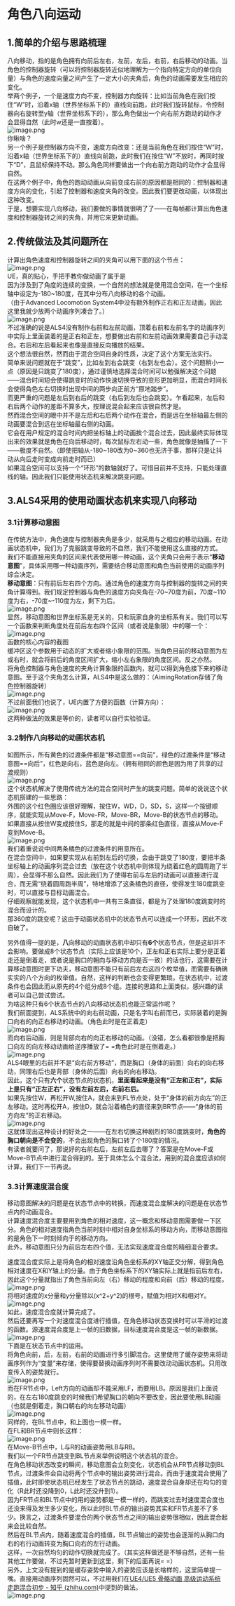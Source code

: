 <a name="iaQoU"></a>
# 角色八向运动
<a name="M31Y1"></a>
## 1.简单的介绍与思路梳理
八向移动，指的是角色拥有向前后左右，左前，左后，右前，右后移动的动画。当角色的控制器旋转（可以将控制器旋转近似地理解为一个指向特定方向的单位向量）与角色的速度向量之间产生了一定大小的夹角后，角色的动画需要发生相应的变化。<br />举两个例子，一个是速度方向不变，控制器方向旋转：比如当前角色在我们按住“W”时，沿着x轴（世界坐标系下的）直线向前跑，此时我们旋转鼠标，令控制器向右旋转至y轴（世界坐标系下的），那么角色做出一个向右前方跑动的动作才会显得自然（此时w还是一直按着）。<br />![image.png](https://cdn.nlark.com/yuque/0/2022/png/26747865/1654843311711-4f44dea3-bdf1-45e1-981c-48c5bff551e3.png#averageHue=%2399a0be&clientId=u8ea9839a-99eb-4&from=paste&id=u300c86fa&originHeight=331&originWidth=214&originalType=url&ratio=1&rotation=0&showTitle=false&size=86078&status=done&style=none&taskId=u6a932e7f-7302-4cf1-9e35-04ef08e2a39&title=)<br />你瞅啥？<br />另一个例子是控制器方向不变，速度方向改变：还是当前角色在我们按住“W”时，沿着x轴（世界坐标系下的）直线向前跑，此时我们在按住“W”不放时，再同时按下“D”，且鼠标保持不动。那么角色同样要做出一个向右前方跑动的动作才会显得自然。<br />在这两个例子中，角色的跑动动画从向前变成右前的原因都是相同的：控制器和速度方向的变化，引起了控制器和速度夹角的改变。因此我们要更改动画，以体现出这种改变。<br />于是，想要实现八向移动，我们要做的事情就很明了了——在每帧都计算出角色速度和控制器旋转之间的夹角，并用它来更新动画。
<a name="EitRQ"></a>
## 2.传统做法及其问题所在
计算出角色速度和控制器旋转之间的夹角可以用下面的这个节点：<br />![image.png](https://cdn.nlark.com/yuque/0/2022/png/26747865/1654843311725-0da2b45f-a575-4aed-a3c8-95cbadf137b7.png#averageHue=%23494847&clientId=u8ea9839a-99eb-4&from=paste&id=u60db9d48&originHeight=256&originWidth=720&originalType=url&ratio=1&rotation=0&showTitle=false&size=162622&status=done&style=none&taskId=u6aa0a627-13e4-4ef8-931b-239a6ce7a27&title=)<br />UE，真的贴心，手把手教你做动画了属于是<br />因为涉及到了角度的连续的变换，一个自然的想法就是使用混合空间，在一个坐标轴中设定为-180~180度，在其中分布八向移动的各个动画。<br />（由于Advanced Locomotion System4中没有额外制作正右和正左动画，因此这里我就少放两个动画序列凑合了。）<br />![image.png](https://cdn.nlark.com/yuque/0/2022/png/26747865/1654843312271-ef15a795-83ba-4747-aa1d-ebd0423fb3ab.png#averageHue=%236e7264&clientId=u8ea9839a-99eb-4&from=paste&id=ua0f43b6d&originHeight=540&originWidth=720&originalType=url&ratio=1&rotation=0&showTitle=false&size=247364&status=done&style=none&taskId=u7d392742-1f0f-49e2-a2cb-3039c680e45&title=)<br />不过准确的说是ALS4没有制作右前和左前动画，顶着右前和左前名字的动画序列中实际上里面装着的是正右和正左，想要做出右前和左前动画效果需要自己手动混合。右后和左后看起来也像是直接反向播放的结果。<br />这个想法很自然，然而由于混合空间自身的性质，决定了这个方案无法实行。<br />简单来说问题就在于“跳变”，比如左到右会跳变（右到左也会）。这个问题稍小一点（原因是只跳变了180度），通过谨慎地选择混合时间可以勉强解决这个问题——混合时间短会使得跳变时的动作快速切换导致的变形更加明显，而混合时间长会使得角色左右切换时出现中间的两步向正前方“原地踏步”。<br />而更严重的问题是左后到右后的跳变（右后到左后也会跳变）。乍看起来，左后和右后两个动作的差距不算多大，按理说混合起来应该很自然才是。<br />然而混合空间的眼中并不是左后和右后两个动作在混合，而是远在坐标轴最左侧的动画要混合到远在坐标轴最右侧的动画。<br />它会在用户规定的混合时间内把坐标轴上的动画挨个混合过去，因此最终实际体现出来的效果就是角色在向后移动时，每次鼠标左右动一些，角色就像是抽搐了一下——极度不自然。（即使把轴从-180~180改为0~360也无济于事，那样只是让抖动从向后走时变成向前走时而已）<br />如果混合空间可以支持一个“环形”的数轴就好了。可惜目前并不支持，只能处理直线的轴。因此我们只能使用状态机来解决跳变问题。
<a name="hEu8N"></a>
## **3.ALS4采用的使用动画状态机来实现八向移动**
<a name="swUw9"></a>
### **3.1计算移动意图**
在传统方法中，角色速度与控制器夹角是多少，就采用与之相应的移动动画。在动画状态机中，我们为了克服跳变导致的不自然，我们不能使用这么直接的方式。<br />我们不能直接用夹角的区间来代表使用哪一种动画，这个夹角只会用于表示“**移动意图**”，具体采用哪一种动画序列，需要结合移动意图和角色当前使用的动画序列综合决定。<br />**移动意图**：只有前后左右四个方向。通过角色的速度方向与控制器的旋转之间的夹角计算得到。我们规定控制器与角色的速度方向夹角在-70~70度为前，70度~110度为右，-70度~-110度为左，剩下为后。<br />![image.png](https://cdn.nlark.com/yuque/0/2022/png/26747865/1654843312996-2aec8f40-3c96-40ce-8666-dfbc2ccc144f.png#averageHue=%239a958e&clientId=u8ea9839a-99eb-4&from=paste&id=u1e646063&originHeight=540&originWidth=720&originalType=url&ratio=1&rotation=0&showTitle=false&size=214096&status=done&style=none&taskId=u643eb653-ed39-465e-878e-e012e7ebb2b&title=)<br />显然，移动意图和世界坐标系是无关的，只和玩家自身的坐标系有关。我们可以写一个函数来判断角度处在前后左右四个区间（或者说是象限）中的哪一个：<br />![image.png](https://cdn.nlark.com/yuque/0/2022/png/26747865/1654843312319-96d10494-3cd8-43cb-89af-7461e783a33d.png#averageHue=%2331372d&clientId=u8ea9839a-99eb-4&from=paste&id=u18d9fb3d&originHeight=445&originWidth=720&originalType=url&ratio=1&rotation=0&showTitle=false&size=370966&status=done&style=none&taskId=u3a216e88-7205-4b90-b1e2-5c80eb234c6&title=)<br />函数的核心内容的截图<br />缓冲区这个参数用于动态的扩大或者缩小象限的范围。当角色目前的移动意图为左或右时，就会将前后的角度区间扩大，缩小左右象限的角度区间。反之亦然。<br />将角色控制器与角色速度的夹角计算象限的函数内，就可以得到角色接下来的移动意图。至于这个夹角怎么计算，ALS4中是这么做的：（AimingRotation存储了角色控制器旋转）<br />![image.png](https://cdn.nlark.com/yuque/0/2022/png/26747865/1654843312725-30a99250-f7fc-4153-a5c6-b744338d5187.png#averageHue=%23807c70&clientId=u8ea9839a-99eb-4&from=paste&id=uf320383b&originHeight=391&originWidth=720&originalType=url&ratio=1&rotation=0&showTitle=false&size=328633&status=done&style=none&taskId=ubeecba0e-e6db-431c-bf38-cab9208de50&title=)<br />不过前面我们也说了，UE内置了方便的函数（计算方向）：<br />![image.png](https://cdn.nlark.com/yuque/0/2022/png/26747865/1654843313524-198c63cf-326c-406e-a277-c86c0864fb94.png#averageHue=%23635f54&clientId=u8ea9839a-99eb-4&from=paste&id=ud279e1c1&originHeight=346&originWidth=720&originalType=url&ratio=1&rotation=0&showTitle=false&size=269575&status=done&style=none&taskId=ua25e1a43-01ac-4f65-85be-32a7aada46e&title=)<br />这两种做法的效果是等价的，读者可以自行实验验证。
<a name="EZrGE"></a>
### **3.2制作八向移动的动画状态机**
如图所示，所有黄色的过渡条件都是“移动意图==向前”，绿色的过渡条件是“移动意图==向后”，红色是向右，蓝色是向左。（拥有相同的颜色是因为用了共享的过渡规则）<br />![image.png](https://cdn.nlark.com/yuque/0/2022/png/26747865/1654843314384-f812b636-0aa9-4c6a-b0c5-7930fba72fd3.png#averageHue=%23373635&clientId=u8ea9839a-99eb-4&from=paste&id=ua10580aa&originHeight=551&originWidth=720&originalType=url&ratio=1&rotation=0&showTitle=false&size=339811&status=done&style=none&taskId=ud4ecf80f-c6e3-4c57-9c2e-5022ef6845c&title=)<br />这个状态机解决了使用传统方法的混合空间时产生的跳变问题。简单的说说这个状态机搭建的一些思路：<br />外围的这个红色圈应该很好理解，按住W，WD，D，SD，S，这样一个按键顺序，就能实现从Move-F，Move-FR，Move-BR，Move-B的状态节点的移动。如果直接从按住W变成按住S，那走的就是中间的那条红色直径，直接从Move-F变到Move-B。<br />![image.png](https://cdn.nlark.com/yuque/0/2022/png/26747865/1654843314414-a8e9d79d-e3fd-4722-847c-02e1f4303c30.png#averageHue=%23584131&clientId=u8ea9839a-99eb-4&from=paste&id=uc4ba7a68&originHeight=518&originWidth=720&originalType=url&ratio=1&rotation=0&showTitle=false&size=395307&status=done&style=none&taskId=u03b73f78-e00e-4806-b903-b7fe0c77115&title=)<br />我们着重说说中间两条橘色的过渡条件的用意所在。<br />在混合空间中，如果要实现从右前到左后的切换，会由于跳变了180度，要把半条坐标轴上的动画序列混合过去（放在这个状态机中则体现为绕着红色的圆周跑了半周），会显得不那么自然。因此我们为了使得右前与左后的动画可以直接进行混合，而无需“绕着圆周跑半周”，特地增添了这条橘色的直径，使得发生180度跳变时，可以直接与目标动画混合。<br />仔细观察就能发现，这个状态机中一共有三条直径，都是为了处理180度跳变时的混合而设计的。<br />那360度的跳变呢？这由于动画状态机中的状态节点可以连成一个环形，因此不攻自破了。

另外值得一提的是，**八**向移动的动画状态机中却只有**6个**状态节点，但是这却并不会影响。要做成8个状态节点（实际上应该是10个，正左和正右实际上要分是正着走还是倒着走，或者说是胸口的朝向与移动方向是否一致）的话也行，这需要在计算移动意图时更下功夫，移动意图不能只有前后左右这四个枚举值，而需要有确确实实的八个方向的枚举值。自然，这样的判断也会变得更繁琐。在状态机中，过渡条件也会因此而从原先的4个组分成8个组。连接的思路和上面类似，感兴趣的读者可以自己尝试尝试。<br />为啥这种只有6个状态节点的八向移动状态机也能正常运作呢？<br />我们前面提到，ALS系统中的向右前动画，只是名字叫右前而已，实际装着的是胸口向右的向正右移动的动画。（角色此时是在正着走）<br />![image.png](https://cdn.nlark.com/yuque/0/2022/png/26747865/1654843314396-5969380e-216c-4561-88cf-1485bff37c47.png#averageHue=%2372768a&clientId=u8ea9839a-99eb-4&from=paste&id=u258dd31f&originHeight=409&originWidth=402&originalType=url&ratio=1&rotation=0&showTitle=false&size=129442&status=done&style=none&taskId=u9fa1b946-1e46-4a10-a98a-f849bd99868&title=)<br />而向右后动画，则是背部向右的向正右移动的动画。（没错，怎么看都很像是把胸口向左的向左移动动画给逆序播放了= =角色此时是在倒着走。）<br />![image.png](https://cdn.nlark.com/yuque/0/2022/png/26747865/1654843314979-eaf9011f-1483-42b3-8103-2d75a2387fc5.png#averageHue=%2375788b&clientId=u8ea9839a-99eb-4&from=paste&id=uaa1581d8&originHeight=377&originWidth=475&originalType=url&ratio=1&rotation=0&showTitle=false&size=137024&status=done&style=none&taskId=u628ebbfd-ae8a-4f02-8b4d-e71d6bf2d58&title=)<br />ALS4眼里的右前并不是“向右前方移动”，而是胸口（身体的前面）向右的向右移动，同理右后也是背部（身体的后面）向右的向右移动。<br />因此，这个只有**六个**状态节点的状态机，**里面看起来是没有“正左和正右”，实际上是只有“正左正右”，没有左前左后，右前右后。**<br />如果先按住W，再松开W,按住A，就会来到FL节点处，处于“身体的前方向左”的正左移动。这时再松开A，按住D，就会沿着橘色的直径来到BR节点——“身体的前方向左”的正右移动。<br />![image.png](https://cdn.nlark.com/yuque/0/2022/png/26747865/1654843315407-ea417eca-ac0b-4014-b8c5-66b1b2f4a543.png#averageHue=%23584131&clientId=u8ea9839a-99eb-4&from=paste&id=u10cc1403&originHeight=518&originWidth=720&originalType=url&ratio=1&rotation=0&showTitle=false&size=395307&status=done&style=none&taskId=u04b4d7c6-2884-46a5-8be2-b6c6b0e7742&title=)<br />这就体现出这种设计的好处之一——在左右切换这种剧烈的180度跳变时，**角色的胸口朝向是不会变的**，不会出现角色的胸口转了个180度的情况。<br />有读者就要问了，那说好的右前右后，左前左后去哪了？答案是在Move-F或Move-B节点中进行混合得到的。至于具体怎么个混合法，用到的混合度应该如何计算，我们下一节再说。
<a name="CDgO1"></a>
### **3.3计算速度混合度**
移动意图解决的问题是在状态节点中的转换，而速度混合度解决的问题是在状态节点内的动画混合。<br />计算速度混合度主要要用到角色的相对速度，这一概念和移动意图需要做一下区分。角色的相对速度指角色当前时刻中相对自身坐标系的移动方向，而移动意图指的是角色下一时刻倾向于的移动方向。<br />此外，移动意图只分为前后左右四个值，无法实现速度混合度的精细混合要求。

速度混合度实际上是将角色的相对速度沿角色坐标系的XY轴正交分解，得到角色相对速度在X和Y轴上的分量。由于角色坐标系下的XY轴实际上就是指前后左右，因此这个分量就指出了角色当前向左（右）移动的程度和向前（后）移动的程度。<br />![image.png](https://cdn.nlark.com/yuque/0/2022/png/26747865/1654843315298-b6e05942-ce82-4853-9b0f-3d1ee7f6eb22.png#averageHue=%23727170&clientId=u8ea9839a-99eb-4&from=paste&id=u666b1244&originHeight=217&originWidth=720&originalType=url&ratio=1&rotation=0&showTitle=false&size=162203&status=done&style=none&taskId=ud2aa6eb6-7362-4c34-9c9a-b8238d79cd9&title=)<br />将相对速度的x分量和y分量除以(x^2+y^2)的根号，赋值为相对X和相对Y。<br />![image.png](https://cdn.nlark.com/yuque/0/2022/png/26747865/1654843315668-f1c003d6-a08f-4131-8efc-0645ac3fcaf8.png#averageHue=%23606060&clientId=u8ea9839a-99eb-4&from=paste&id=ua55dec59&originHeight=408&originWidth=720&originalType=url&ratio=1&rotation=0&showTitle=false&size=265951&status=done&style=none&taskId=u6aaf9783-9a5f-41e4-b3b4-ffcb56dde49&title=)<br />如此，速度混合度就计算完成了。<br />然后还要再写一个对速度混合度进行插值，在角色移动状态变换时可以平滑的过渡的函数。源速度混合度是上一帧的旧数据，目标速度混合度是这一帧的新数据。<br />![image.png](https://cdn.nlark.com/yuque/0/2022/png/26747865/1654843316006-18272abb-1671-453d-990e-09f689d477c9.png#averageHue=%23383d2f&clientId=u8ea9839a-99eb-4&from=paste&id=u12421a09&originHeight=415&originWidth=720&originalType=url&ratio=1&rotation=0&showTitle=false&size=372812&status=done&style=none&taskId=ubb6c3abb-4b05-465b-8994-4db31cc44e3&title=)<br />下面是在状态节点中的运用。<br />将角色向前，后，左前，右前的动画进行多引脚混合。这里使用了缓存姿势来将动画序列作为“变量”来存储，使得要替换动画序列时不需要改动动画状态机。只用改变传入的姿势就行。<br />![image.png](https://cdn.nlark.com/yuque/0/2022/png/26747865/1654843316283-47c8cd61-eb5f-4b4f-8453-5fd02141f60e.png#averageHue=%234a4949&clientId=u8ea9839a-99eb-4&from=paste&id=u23eebe68&originHeight=456&originWidth=720&originalType=url&ratio=1&rotation=0&showTitle=false&size=268313&status=done&style=none&taskId=uf13c634e-7a05-4a91-aa2f-10e5cf78c5d&title=)<br />而在FR节点中，Left方向的动画却不能采用LF，而要用LB。原因是我们上面说的，在左右180度跳变的时候我们希望胸口的朝向不要改变，因此要使用LB动画（也就是倒着走，胸口朝右的向左移动动画）<br />![image.png](https://cdn.nlark.com/yuque/0/2022/png/26747865/1654843316990-e2227580-f1da-480e-95ae-29d8c1e660fb.png#averageHue=%234e4a4a&clientId=u8ea9839a-99eb-4&from=paste&id=u2f8a8062&originHeight=344&originWidth=720&originalType=url&ratio=1&rotation=0&showTitle=false&size=202085&status=done&style=none&taskId=u0e8b6b55-b211-407e-bdb2-25fc8ab269e&title=)<br />同样的，在BL节点中，和上图也一模一样。<br />在FL和BR节点中则长这样：<br />![image.png](https://cdn.nlark.com/yuque/0/2022/png/26747865/1654843317011-c427132b-2401-4b16-ad4a-2b095bb3f490.png#averageHue=%234c4948&clientId=u8ea9839a-99eb-4&from=paste&id=uadb9f9fc&originHeight=387&originWidth=720&originalType=url&ratio=1&rotation=0&showTitle=false&size=219761&status=done&style=none&taskId=uf41dea1e-05df-41e0-b2f7-fe4d51b2e35&title=)<br />在Move-B节点中，L与R的动画姿势用LB与RB。<br />我们以一个FR节点跳变到BL节点来举例说明这个状态机的混合。<br />在角色移动状态改变的瞬间，移动意图会立刻变化，状态机会从FR节点移动到BL节点，过渡条件会自动将两个节点中的输出姿势进行混合。而由于速度混合使用了插值，此时即使状态机已经发生了状态节点的跳动，速度混合自身却还在均匀的变化（R此时还没降到0，L此时还没升到1）。<br />因为FR节点和BL节点中的用的姿势都是一模一样的，而跳变过去时速度混合度也还没来得及发生多少变化，所以此时BL节点的输出姿势其实和FR节点差不了多少。换言之，过渡条件要混合的两个状态节点之间的输出姿势很相似，因此混合起来会比较自然。<br />然后在BL节点内，随着速度混合的插值，BL节点输出的姿势也会逐渐的从胸口向右的右行动画转变为胸口向右的左行动画。<br />这样，一次自然均匀的动作切换就完成了。（其实这样做还是不够自然，还有一些其他工作要做，不过先暂时更新到这里，剩下的后面再说= =）<br />另外，上文没有提到的是缓存姿势中输入的姿势应该是长啥样的，这里简单提一嘴。直接用动画序列固然可以，不过用我们在[UE4/UE5 骨骼动画 高级运动系统 走跑混合初步 - 知乎 (zhihu.com)](https://zhuanlan.zhihu.com/p/482748722)中提到的做法。<br />![image.png](https://cdn.nlark.com/yuque/0/2022/png/26747865/1654843317833-6ea289be-d802-4c00-b038-430fabc7d9e5.png#averageHue=%23495a33&clientId=u8ea9839a-99eb-4&from=paste&id=uaa38fc1c&originHeight=677&originWidth=522&originalType=url&ratio=1&rotation=0&showTitle=false&size=336068&status=done&style=none&taskId=u44651c10-c845-45f5-bfa9-fb12ac2965b&title=)
